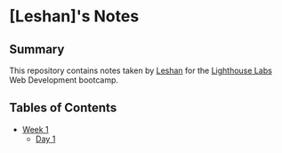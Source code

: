 # [Leshan]'s Notes
## Summary
This repository contains notes taken by [Leshan](https://github.com/lpattersonn/lighthouse-web-notes) for the [Lighthouse Labs](https://www.lighthouselabs.ca/) Web Development bootcamp. 
## Tables of Contents
* [Week 1](/Week_1)
  * [Day 1](/Week_1/Day_1)